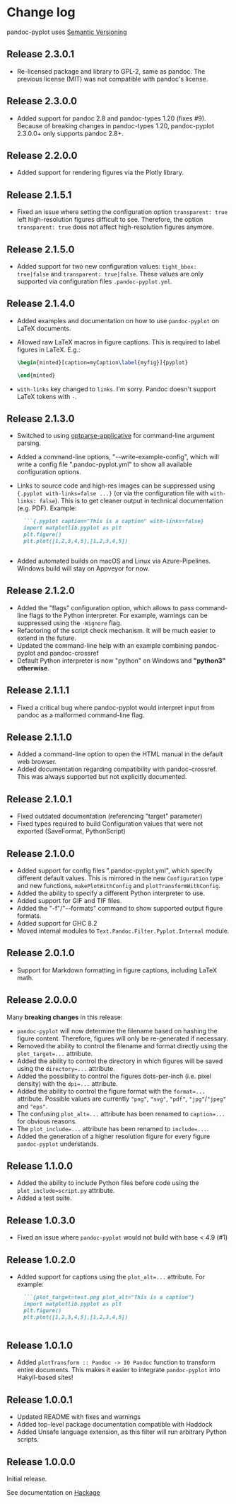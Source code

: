 # Change log

pandoc-pyplot uses [Semantic Versioning](http://semver.org/spec/v2.0.0.html)

Release 2.3.0.1
---------------

* Re-licensed package and library to GPL-2, same as pandoc. The previous license (MIT) was not compatible with pandoc's license.

Release 2.3.0.0
---------------

* Added support for pandoc 2.8 and pandoc-types 1.20 (fixes #9). Because of breaking changes in pandoc-types 1.20, pandoc-pyplot 2.3.0.0+ only supports pandoc 2.8+. 

Release 2.2.0.0
---------------

* Added support for rendering figures via the Plotly library.

Release 2.1.5.1
---------------

* Fixed an issue where setting the configuration option `transparent: true`  left high-resolution figures difficult to see. Therefore, the option `transparent: true` does not affect high-resolution figures anymore.

Release 2.1.5.0
---------------

* Added support for two new configuration values: `tight_bbox: true|false` and `transparent: true|false`. These values are only supported via configuration files `.pandoc-pyplot.yml`.

Release 2.1.4.0
---------------

* Added examples and documentation on how to use `pandoc-pyplot` on LaTeX documents.
* Allowed raw LaTeX macros in figure captions. This is required to label figures in LaTeX. E.g.:
  
  ```latex
  \begin{minted}[caption=myCaption\label{myfig}]{pyplot}
  
  \end{minted}
  ```

* `with-links` key changed to `links`. I'm sorry. Pandoc doesn't support LaTeX tokens with `-`.

Release 2.1.3.0
---------------

* Switched to using [optparse-applicative](https://github.com/pcapriotti/optparse-applicative#arguments) for command-line argument parsing.
* Added a command-line options, "--write-example-config", which will write a config file ".pandoc-pyplot.yml" to show all available configuration options.
* Links to source code and high-res images can be suppressed using `{.pyplot with-links=false ...}` (or via the configuration file with `with-links: false`). This is to get cleaner output in technical documentation (e.g. PDF). Example:

  ```markdown
    ```{.pyplot caption="This is a caption" with-links=false}
    import matplotlib.pyplot as plt
    plt.figure()
    plt.plot([1,2,3,4,5],[1,2,3,4,5])
    ```
  ```
* Added automated builds on macOS and Linux via Azure-Pipelines. Windows build will stay on Appveyor for now.

Release 2.1.2.0
---------------

* Added the "flags" configuration option, which allows to pass command-line flags to the Python interpreter. For example, warnings can be suppressed using the `-Wignore` flag.
* Refactoring of the script check mechanism. It will be much easier to extend in the future.
* Updated the command-line help with an example combining pandoc-pyplot and pandoc-crossref
* Default Python interpreter is now "python" on Windows and __"python3" otherwise__.

Release 2.1.1.1
---------------

* Fixed a critical bug where pandoc-pyplot would interpret input from pandoc as a malformed command-line flag.

Release 2.1.1.0
---------------

* Added a command-line option to open the HTML manual in the default web browser.
* Added documentation regarding compatibility with pandoc-crossref. This was always supported but not explicitly documented.

Release 2.1.0.1
---------------

* Fixed outdated documentation (referencing "target" parameter)
* Fixed types required to build Configuration values that were not exported (SaveFormat, PythonScript)

Release 2.1.0.0
---------------

* Added support for config files ".pandoc-pyplot.yml", which specify different default values. This is mirrored in the new `Configuration` type and new functions, `makePlotWithConfig` and `plotTransformWithConfig`.
* Added the ability to specify a different Python interpreter to use.
* Added support for GIF and TIF files.
* Added the "-f"/"--formats" command to show supported output figure formats.
* Added support for GHC 8.2
* Moved internal modules to `Text.Pandoc.Filter.Pyplot.Internal` module.

Release 2.0.1.0
---------------

* Support for Markdown formatting in figure captions, including LaTeX math.

Release 2.0.0.0
---------------

Many **breaking changes** in this release:

* `pandoc-pyplot` will now determine the filename based on hashing the figure content. Therefore, figures will only be re-generated if necessary.
* Removed the ability to control the filename and format directly using the `plot_target=...` attribute.
* Added the ability to control the directory in which figures will be saved using the `directory=...` attribute.
* Added the possibility to control the figures dots-per-inch (i.e. pixel density) with the `dpi=...` attribute.
* Added the ability to control the figure format with the `format=...` attribute. Possible values are currently `"png"`, `"svg"`, `"pdf"`, `"jpg"`/`"jpeg"` and `"eps"`.
* The confusing `plot_alt=...` attribute has been renamed to `caption=...` for obvious reasons.
* The `plot_include=...` attribute has been renamed to `include=...`.
* Added the generation of a higher resolution figure for every figure `pandoc-pyplot` understands.

Release 1.1.0.0
---------------

* Added the ability to include Python files before code using the `plot_include=script.py` attribute.
* Added a test suite.

Release 1.0.3.0
---------------

* Fixed an issue where `pandoc-pyplot` would not build with base < 4.9 (#1)

Release 1.0.2.0
---------------

* Added support for captions using the `plot_alt=...` attribute. For example:

  ```markdown
    ```{plot_target=test.png plot_alt="This is a caption"}
    import matplotlib.pyplot as plt
    plt.figure()
    plt.plot([1,2,3,4,5],[1,2,3,4,5])
    ```
  ```

Release 1.0.1.0
---------------

* Added `plotTransform :: Pandoc -> IO Pandoc` function to transform entire documents. This makes it easier to integrate `pandoc-pyplot` into Hakyll-based sites!

Release 1.0.0.1
---------------

* Updated README with fixes and warnings
* Added top-level package documentation compatible with Haddock
* Added Unsafe language extension, as this filter will run arbitrary Python scripts.

Release 1.0.0.0
---------------

Initial release.

See documentation on [Hackage](https://hackage.haskell.org/package/pandoc-pyplot)
